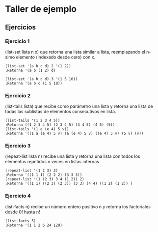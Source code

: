 # Taller de ejemplo

## Ejercicios

### Ejercicio 1

(list-set lista n x) que retorna una lista similar a lista, reemplazando el n-simo elemento
(indexado desde cero) con x.
```racket
(list-set '(a b c d) 2 '(1 2))
;Retorna '(a b (1 2) d)

(list-set '(a b c d) 3 '(1 5 10))
;Retorna '(a b c (1 5 10))
```

### Ejercicio 2

(list-tails lista) que recibe como parámetro una lista y retorna una lista de todas las sublistas
de elementos consecutivos en lista.

```racket
(list-tails '(1 2 3 4 5))
;Retorna ((1 2 3 4 5) (2 3 4 5) (3 4 5) (4 5) (5))
(list-tails '(1 a (e 4) 5 v))
;Retorna '((1 a (e 4) 5 v) (a (e 4) 5 v) ((e 4) 5 v) (5 v) (v))
```
### Ejercicio 3

(repeat-list lista n) recibe una lista y retorna una lista con todos los elementos repetidos n veces en listas internas

```racket
(repeat-list '(1 2 3) 3)
;Retorna '((1 1 1) (2 2 2) (3 3 3))
(repeat-list '(1 (2 3) 3 4 (1 2)) 2)
;Retorna '((1 1) ((2 3) (2 3)) (3 3) (4 4) ((1 2) (1 2)) )
```

### Ejercicio 4
(list-facts n) recibe un número entero positivo n y retorna los factoriales desde 0! hasta n!

```racket
(list-facts 5)
;Retorna '(1 1 2 6 24 120)
```



